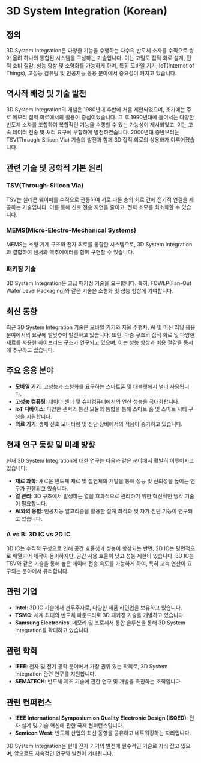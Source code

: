 # 3D System Integration (Korean)

## 정의
3D System Integration은 다양한 기능을 수행하는 다수의 반도체 소자를 수직으로 쌓아 올려 하나의 통합된 시스템을 구성하는 기술입니다. 이는 고밀도 집적 회로 설계, 전력 소비 절감, 성능 향상 및 소형화를 가능하게 하며, 특히 모바일 기기, IoT(Internet of Things), 고성능 컴퓨팅 및 인공지능 응용 분야에서 중요성이 커지고 있습니다.

## 역사적 배경 및 기술 발전
3D System Integration의 개념은 1980년대 후반에 처음 제안되었으며, 초기에는 주로 메모리 집적 회로에서의 활용이 중심이었습니다. 그 후 1990년대에 들어서는 다양한 반도체 소자를 조합하여 복합적인 기능을 수행할 수 있는 가능성이 제시되었고, 이는 고속 데이터 전송 및 처리 요구에 부합하게 발전하였습니다. 2000년대 중반부터는 TSV(Through-Silicon Via) 기술의 발전과 함께 3D 집적 회로의 상용화가 이루어졌습니다.

## 관련 기술 및 공학적 기본 원리

### TSV(Through-Silicon Via)
TSV는 실리콘 웨이퍼를 수직으로 관통하여 서로 다른 층의 회로 간에 전기적 연결을 제공하는 기술입니다. 이를 통해 신호 전송 지연을 줄이고, 전력 소모를 최소화할 수 있습니다.

### MEMS(Micro-Electro-Mechanical Systems)
MEMS는 소형 기계 구조와 전자 회로를 통합한 시스템으로, 3D System Integration과 결합하여 센서와 액추에이터를 함께 구현할 수 있습니다.

### 패키징 기술
3D System Integration은 고급 패키징 기술을 요구합니다. 특히, FOWLP(Fan-Out Wafer Level Packaging)와 같은 기술은 소형화 및 성능 향상에 기여합니다.

## 최신 동향
최근 3D System Integration 기술은 모바일 기기와 자율 주행차, AI 및 머신 러닝 응용 분야에서의 요구에 발맞추어 발전하고 있습니다. 또한, 다층 구조의 집적 회로 및 다양한 재료를 사용한 하이브리드 구조가 연구되고 있으며, 이는 성능 향상과 비용 절감을 동시에 추구하고 있습니다.

## 주요 응용 분야
- **모바일 기기**: 고성능과 소형화를 요구하는 스마트폰 및 태블릿에서 널리 사용됩니다.
- **고성능 컴퓨팅**: 데이터 센터 및 슈퍼컴퓨터에서의 연산 성능을 극대화합니다.
- **IoT 디바이스**: 다양한 센서와 통신 모듈의 통합을 통해 스마트 홈 및 스마트 시티 구성을 지원합니다.
- **의료 기기**: 생체 신호 모니터링 및 진단 장비에서의 적용이 증가하고 있습니다.

## 현재 연구 동향 및 미래 방향
현재 3D System Integration에 대한 연구는 다음과 같은 분야에서 활발히 이루어지고 있습니다:
- **재료 과학**: 새로운 반도체 재료 및 절연체의 개발을 통해 성능 및 신뢰성을 높이는 연구가 진행되고 있습니다.
- **열 관리**: 3D 구조에서 발생하는 열을 효과적으로 관리하기 위한 혁신적인 냉각 기술이 필요합니다.
- **AI와의 융합**: 인공지능 알고리즘을 활용한 설계 최적화 및 자가 진단 기능이 연구되고 있습니다.

### A vs B: 3D IC vs 2D IC
3D IC는 수직적 구성으로 인해 공간 효율성과 성능이 향상되는 반면, 2D IC는 평면적으로 배열되어 제작이 용이하지만, 공간 사용 효율이 낮고 성능 제한이 있습니다. 3D IC는 TSV와 같은 기술을 통해 높은 데이터 전송 속도를 가능하게 하여, 특히 고속 연산이 요구되는 분야에서 유리합니다.

## 관련 기업
- **Intel**: 3D IC 기술에서 선두주자로, 다양한 제품 라인업을 보유하고 있습니다.
- **TSMC**: 세계 최대의 반도체 파운드리로 3D 패키징 기술을 개발하고 있습니다.
- **Samsung Electronics**: 메모리 및 프로세서 통합 솔루션을 통해 3D System Integration을 확대하고 있습니다.

## 관련 학회
- **IEEE**: 전자 및 전기 공학 분야에서 가장 권위 있는 학회로, 3D System Integration 관련 연구를 지원합니다.
- **SEMATECH**: 반도체 제조 기술에 관한 연구 및 개발을 촉진하는 조직입니다.

## 관련 컨퍼런스
- **IEEE International Symposium on Quality Electronic Design (ISQED)**: 전자 설계 및 기술 혁신에 관한 국제 컨퍼런스입니다.
- **Semicon West**: 반도체 산업의 최신 동향을 공유하고 네트워킹하는 자리입니다.

3D System Integration은 현대 전자 기기의 발전에 필수적인 기술로 자리 잡고 있으며, 앞으로도 지속적인 연구와 발전이 기대됩니다.